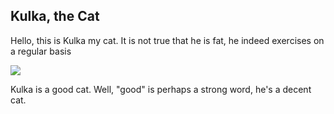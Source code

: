 ## Kulka, the Cat

Hello, this is Kulka my cat. It is not true that he is fat, he indeed exercises on a regular basis

![](kulka.jpeg)

Kulka is a good cat. Well, "good" is perhaps a strong word, he's a decent cat. 
